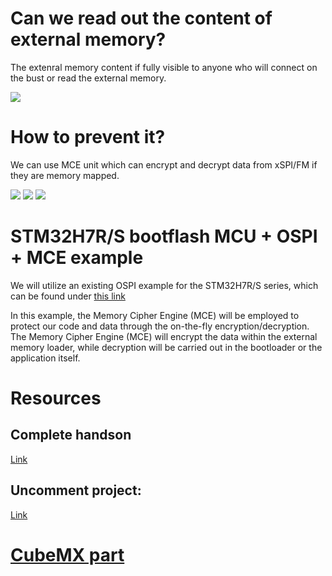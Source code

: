 # Can we read out the content of external memory?

The extenral memory content if fully visible to anyone who will connect on the bust or read the external memory. 

![](./img/Slide49.svg)

# How to prevent it?

We can use MCE unit which can encrypt and decrypt data from xSPI/FM if they are memory mapped. 

![](./img/Slide51.svg)
![](./img/Slide52.svg)
![](./img/Slide53.svg)


# STM32H7R/S bootflash MCU + OSPI + MCE example

We will utilize an existing OSPI example for the STM32H7R/S series, which can be found under
[this link](https://github.com/ST-TOMAS-Examples-ExtMem)


In this example, the Memory Cipher Engine (MCE) will be employed to protect our code and data through the on-the-fly encryption/decryption. 
The Memory Cipher Engine (MCE) will encrypt the data within the external memory loader, while decryption will be carried out in the bootloader or the application itself.

# Resources

## Complete handson

[Link](https://github.com/ST-TOMAS-Examples-ExtMem/stm32h7rs_ospi_mce)

## Uncomment project: 

[Link](https://github.com/ST-TOMAS-Examples-ExtMem/stm32h7rs_ospi_mce/releases)

# [CubeMX part](./2_mce_mx.md)
